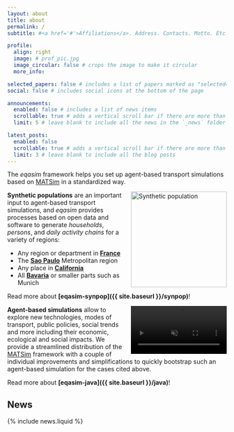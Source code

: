 ```yaml
---
layout: about
title: about
permalink: /
subtitle: #<a href='#'>Affiliations</a>. Address. Contacts. Motto. Etc.

profile:
  align: right
  image: # prof_pic.jpg
  image_circular: false # crops the image to make it circular
  more_info:

selected_papers: false # includes a list of papers marked as "selected={true}"
social: false # includes social icons at the bottom of the page

announcements:
  enabled: false # includes a list of news items
  scrollable: true # adds a vertical scroll bar if there are more than 3 news items
  limit: 5 # leave blank to include all the news in the `_news` folder

latest_posts:
  enabled: false
  scrollable: true # adds a vertical scroll bar if there are more than 3 new posts items
  limit: 3 # leave blank to include all the blog posts
---
```


The *eqasim* framework helps you set up agent-based transport simulations based on [MATSim](https://matsim.org/) in a standardized way.

<img style="width: 220px; float: right; clear: right; display: block; margin-left: 10px;" src="{{ site.baseurl }}/assets/img/synpop.png" alt="Synthetic population" />

**Synthetic populations** are an important input to agent-based transport simulations, and *eqasim* provides processes based on open data and software to generate *households*, *persons*, and *daily activity chains* for a variety of regions:

- Any region or department in **[France](https://github.com/eqasim-org/ile-de-france)**
- The **[Sao Paulo](https://github.com/eqasim-org/sao_paulo)** Metropolitan region
- Any place in **[California](https://github.com/eqasim-org/california)**
- All **[Bavaria](https://github.com/eqasim-org/bavaria)** or smaller parts such as Munich

Read more about **[eqasim-synpop]({{ site.baseurl }}/synpop)**!

<video width="220" style="float: right; clear: right; display: block; margin-left: 10px;" autoplay muted>
  <source src="{{ site.baseurl }}/assets/video/simulation.mp4" type="video/mp4">
  Video of an agent-based simulation
</video> 

**Agent-based simulations** allow to explore new technologies, modes of transport, public policies, social trends and more including their economic, ecological and social impacts. We provide a streamlined distribution of the [MATSim](https://matsim.org/) framework with a couple of individual improvements and simplifications to quickly bootstrap such an agent-based simulation for the cases cited above.

Read more about **[eqasim-java]({{ site.baseurl }}/java)**!

<h2>News</h2>
<div style="width: 70%">
  {% include news.liquid %}
</div>
